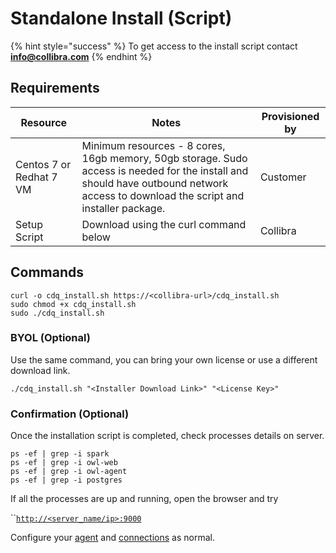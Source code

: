 # Standalone Install (Script)

{% hint style="success" %}
To get access to the install script contact **info@collibra.com**
{% endhint %}

## Requirements

| Resource                 | Notes                                                                                                                                                                               | Provisioned by |
| ------------------------ | ----------------------------------------------------------------------------------------------------------------------------------------------------------------------------------- | -------------- |
| Centos 7 or Redhat 7 VM  | Minimum resources - 8 cores, 16gb memory, 50gb storage. Sudo access is needed for the install and should have outbound network access to download the script and installer package. | Customer       |
| Setup Script             | Download using the curl command below                                                                                                                                               | Collibra       |

## Commands

```
curl -o cdq_install.sh https://<collibra-url>/cdq_install.sh
sudo chmod +x cdq_install.sh 
sudo ./cdq_install.sh
```

### BYOL (Optional)

Use the same command, you can bring your own license or use a different download link.

```
./cdq_install.sh "<Installer Download Link>" "<License Key>"
```

### Confirmation (Optional)

Once the installation script is completed, check processes details on server.

```
ps -ef | grep -i spark  
ps -ef | grep -i owl-web
ps -ef | grep -i owl-agent
ps -ef | grep -i postgres
```

If all the processes are up and running, open the browser and try

``[`http://<server_name/ip>:9000`](http://\<server\_name/ip>:9000)

Configure your [agent](../agent-configuration.md) and [connections](../../connecting-to-dbs-in-owl-web/owl-db-connection/) as normal.
